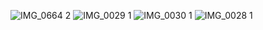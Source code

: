 ![IMG_0664 2](https://user-images.githubusercontent.com/1933673/183308568-4619d4fb-1170-4621-af8a-ddbb2d79823f.JPG)
![IMG_0029 1](https://user-images.githubusercontent.com/1933673/183308571-156016c2-0acc-4926-b74e-a688aa850a64.JPG)
![IMG_0030 1](https://user-images.githubusercontent.com/1933673/183308573-723f61f0-6667-49b7-a5be-b24e7231eb51.JPG)
![IMG_0028 1](https://user-images.githubusercontent.com/1933673/183308574-0e50f0d5-fadc-4254-9a56-8a9dd1c391c9.JPG)
